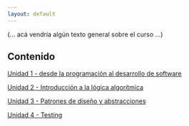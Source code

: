 ```yaml
---
layout: default
---
```


(... acá vendría algún texto general sobre el curso ...)

## Contenido

[Unidad 1 - desde la programación al desarrollo de software](./programacion-a-desarrollo/programacion-a-desarrollo.index.md)  

[Unidad 2 - Introducción a la lógica algorítmica](./logica-algoritmica/logica-algoritmica.index.md)  

[Unidad 3 - Patrones de diseño y abstracciones](./abstracciones-patrones/abstracciones-patrones.index.md)  

[Unidad 4 - Testing](./testing/testing.index.md)  

